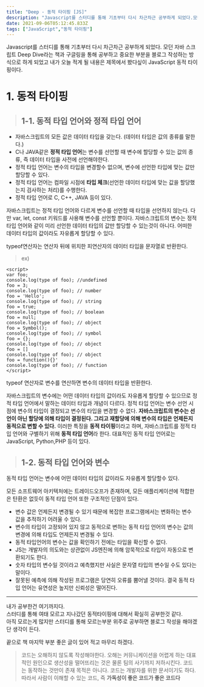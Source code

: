```yaml
---
title: "Deep - 동적 타이핑 [JS]"
description: "Javascript를 스터디를 통해 기초부터 다시 차근차근 공부하게 되었다.모던 자바 스크립트 Deep Dive라는 책과 구글링을 통해 공부하고 중요한 부분을 블로그 작성하는 방식으로 하게 되었고내가 오늘 적게 될 내용은 제목에서 봤다싶이 JavaScript 동적 타이"
date: 2021-09-06T05:12:45.833Z
tags: ["JavaScript","동적 타이핑"]
---
```

Javascript를 스터디를 통해 기초부터 다시 차근차근 공부하게 되었다.
모던 자바 스크립트 Deep Dive라는 책과 구글링을 통해 공부하고 중요한 부분을 블로그 작성하는 방식으로 하게 되었고
내가 오늘 적게 될 내용은 제목에서 봤다싶이 JavaScript 동적 타이핑이다.

# 1. 동적 타이핑

> ## 1-1. 동적 타입 언어와 정적 타입 언어

- 자바스크립트의 모든 값은 데이터 타입을 갖는다. (데이터 타입은 값의 종류를 말한다.)
- C나 JAVA같은 **정적 타입 언어**는 변수를 선언할 때 변수에 할당할 수 있는 값의 종류, 즉 데이터 타입을 사전에 선언해야한다.
- 정적 타입 언어는 변수의 타입을 변경할수 없으며, 변수에 선언한 타입에 맞는 값만 할당할 수 있다.
- 정적 타입 언어는 컴파일 시점에 **타입 체크**(선언한 데이터 타입에 맞는 값을 할당했는지 검사하는 처리)를 수행한다.
- 정적 타입 언어로 C, C++, JAVA 등이 있다.

자바스크립트는 정적 타입 언어와 다르게 변수를 선언할 때 타입을 선언하지 않는다.
다만 var, let, const 키워드를 사용해 변수를 선언할 뿐이다.
자바스크립트의 변수는 정적 타입 언어와 같이 미리 선언한 데이터 타입의 값만 할당할 수 있는것이 아니다.
어떠한 데이터 타입의 값이라도 자유롭게 할당할 수 있다.

typeof연산자는 연산자 뒤에 위치한 피연산자의 데이터 타입을 문자열로 반환한다.
> ex)
```
<script>
var foo;
console.log(type of foo); //undefined
foo = 3;
console.log(type of foo); // number
foo = 'Hello';
console.log(type of foo); // string
foo = true;
console.log(type of foo); // boolean
foo = null;
console.log(type of foo); // object
foo = Symbol();
console.log(type of foo); // symbol
foo = {};
console.log(type of foo); // object
foo = []
console.log(type of foo); // object
foo = function(){}'
console.log(type of foo); // function
</script>
```


typeof 연산자로 변수를 연산하면 변수의 데이터 타입을 반환한다.

자바스크립트의 변수에는 어떤 데이터 타입의 값이라도 자유롭게 할당할 수 있으므로 정적 타입 언어에서 말하는 데이터 타입과 개념이 다르다.
정적 타입 언어는 변수 선언 시점에 변수의 타입이 결정되고 변수의 타입을 변경할 수 없다.
**자바스크립트의 변수는 선언이 아닌 할당에 의해 타입이 결정된다. 그리고 재할당에 의해 변수의 타입은 언제든지 동적으로 변할 수 있다.**
이러한 특징을 **동적 타이핑**이라고 하며,
자바스크립트를  정적 타입 언어와 구별하기 위해 **동적 타입 언어**라 한다.
대표적인 동적 타입 언어로는 JavaScript, Python,PHP 등이 있다.

> ## 1-2. 동적 타입 언어와 변수

동적 타입 언어는 변수에 어떤 데이터 타입의 값이라도 자유롭게 할당할수 있다.

모든 소프트웨어 아키텍처에는 트레이드오프가 존재하며, 모든 애플리케이션에 적합한 은 탄환은 없듯이 동적 타입 언어 또한 구조적인 단점이 있다.
- 변수 값은 언제든지 변경될 수 있기 때문에 복잡한 프로그램에서는 변화하는 변수 값을 추적하기 어려울 수 있다.
- 변수의 타입이 고정되어 있지 않고 동적으로 변하는 동적 타입 언어의 변수는 값의 변경에 의해 타입도 언제든지 변경될 수 있다.
- 동적 타입언어의 변수는 값을 확인하기 전에는 타입을 확신할 수 없다.
- JS는 개발자의 의도와는 상관없이 JS엔진에 의해 암묵적으로 타입이 자동으로 변환되기도 한다.
- 숫자 타입의 변수일 것이라고 예측했지만 사실은 문자열 타입의 변수일 수도 있다는 말이다.
- 잘못된 예측에 의해 작성된 프로그램은 당연히 오류를 뿜어낼 것이다. 결국 동적 타입 언어는 유연성은 높지만 신뢰성은 떨어진다.

<hr>
내가 공부한건 여기까지다.<br>
스터디를 통해 여태 모르고 지나갔던 동적타이핑에 대해서 확실히 공부한것 같다.<br>
아직 모르는게 많지만 스터디를 통해 모르는부분 위주로 공부하면 블로그 작성을 해야겠단 생각이 든다.

끝으로 책 마지막 부분 좋은 글이 있어 적고 마무리 하겠다.

> 코드는 오해하지 않도록 작성해야한다. 오해는 커뮤니케이션을 어렵게 하는 대표적인 원인으로 생산성을 떨어뜨리는 것은 물론 팀의 사기까지 저하시킨다. 코드는 동작하는 것만이 존재 목적은 아니다. 코드는 개발자를 위한 문서이기도 하다. 따라서 사람이 이해할 수 있는 코드, 즉 **가독성이 좋은 코드가 좋은 코드다**
